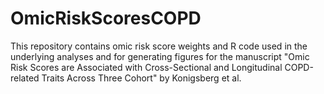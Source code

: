 # OmicRiskScoresCOPD

This repository contains omic risk score weights and R code used in the underlying analyses and for generating figures for the manuscript "Omic Risk Scores are Associated with Cross-Sectional and Longitudinal COPD-related Traits Across Three Cohort" by Konigsberg et al. 

